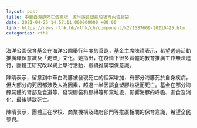 ```yaml
---
layout: post
title: 中華白海豚死亡個案增　逾半誤食塑膠垃圾胃內留膠袋
date: 2021-04-25 14:57:11.000000000 +08:00
link: https://news.rthk.hk/rthk/ch/component/k2/1587609-20210425.htm
categories: rthk
---
```


海洋公園保育基金在海洋公園舉行年度慈善跑，基金主席陳晴表示，希望透過活動推廣環保意識及「走塑」文化。她指出，在疫情下很多實體的教育推廣工作無法進行，團體正研究改以網上舉行活動，繼續推廣環保意識。

陳晴表示，留意到中華白海豚被發現死亡的個案增加，有部分海豚死於自身疾病，但大部分的死因都涉及人為因素，超過一半因誤食塑膠垃圾而死亡。基金在部分海豚屍體的胃部及食道等，發現膠袋和膠樽等即棄垃圾，影響海豚的呼吸、進食及消化，最後導致死亡。

陳晴表示，團體正在學校、商業機構及政府部門等推廣相關的保育意識，希望全民參與。
